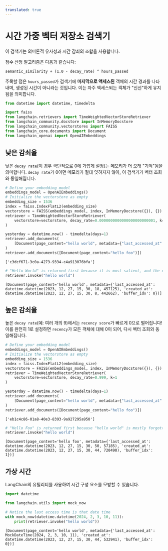 ```yaml
---
translated: true
---
```


# 시간 가중 벡터 저장소 검색기

이 검색기는 의미론적 유사성과 시간 감쇠의 조합을 사용합니다.

점수 산정 알고리즘은 다음과 같습니다:

```text
semantic_similarity + (1.0 - decay_rate) ^ hours_passed
```

주목할 점은 `hours_passed`가 검색기에 **마지막으로 액세스된** 객체의 시간 경과를 나타내며, 생성된 시간이 아니라는 것입니다. 이는 자주 액세스되는 객체가 "신선"하게 유지됨을 의미합니다.

```python
from datetime import datetime, timedelta

import faiss
from langchain.retrievers import TimeWeightedVectorStoreRetriever
from langchain_community.docstore import InMemoryDocstore
from langchain_community.vectorstores import FAISS
from langchain_core.documents import Document
from langchain_openai import OpenAIEmbeddings
```

## 낮은 감쇠율

낮은 `decay rate`(이 경우 극단적으로 0에 가깝게 설정)는 메모리가 더 오래 "기억"됨을 의미합니다. `decay rate`가 0이면 메모리가 절대 잊혀지지 않아, 이 검색기가 벡터 조회와 동일해집니다.

```python
# Define your embedding model
embeddings_model = OpenAIEmbeddings()
# Initialize the vectorstore as empty
embedding_size = 1536
index = faiss.IndexFlatL2(embedding_size)
vectorstore = FAISS(embeddings_model, index, InMemoryDocstore({}), {})
retriever = TimeWeightedVectorStoreRetriever(
    vectorstore=vectorstore, decay_rate=0.0000000000000000000000001, k=1
)
```

```python
yesterday = datetime.now() - timedelta(days=1)
retriever.add_documents(
    [Document(page_content="hello world", metadata={"last_accessed_at": yesterday})]
)
retriever.add_documents([Document(page_content="hello foo")])
```

```output
['c3dcf671-3c0a-4273-9334-c4a913076bfa']
```

```python
# "Hello World" is returned first because it is most salient, and the decay rate is close to 0., meaning it's still recent enough
retriever.invoke("hello world")
```

```output
[Document(page_content='hello world', metadata={'last_accessed_at': datetime.datetime(2023, 12, 27, 15, 30, 18, 457125), 'created_at': datetime.datetime(2023, 12, 27, 15, 30, 8, 442662), 'buffer_idx': 0})]
```

## 높은 감쇠율

높은 `decay rate`(예: 여러 개의 9)에서는 `recency score`가 빠르게 0으로 떨어집니다! 이를 완전히 1로 설정하면 `recency`가 모든 객체에 대해 0이 되어, 다시 벡터 조회와 동일해집니다.

```python
# Define your embedding model
embeddings_model = OpenAIEmbeddings()
# Initialize the vectorstore as empty
embedding_size = 1536
index = faiss.IndexFlatL2(embedding_size)
vectorstore = FAISS(embeddings_model, index, InMemoryDocstore({}), {})
retriever = TimeWeightedVectorStoreRetriever(
    vectorstore=vectorstore, decay_rate=0.999, k=1
)
```

```python
yesterday = datetime.now() - timedelta(days=1)
retriever.add_documents(
    [Document(page_content="hello world", metadata={"last_accessed_at": yesterday})]
)
retriever.add_documents([Document(page_content="hello foo")])
```

```output
['eb1c4c86-01a8-40e3-8393-9a927295a950']
```

```python
# "Hello Foo" is returned first because "hello world" is mostly forgotten
retriever.invoke("hello world")
```

```output
[Document(page_content='hello foo', metadata={'last_accessed_at': datetime.datetime(2023, 12, 27, 15, 30, 50, 57185), 'created_at': datetime.datetime(2023, 12, 27, 15, 30, 44, 720490), 'buffer_idx': 1})]
```

## 가상 시간

LangChain의 유틸리티를 사용하여 시간 구성 요소를 모방할 수 있습니다.

```python
import datetime

from langchain.utils import mock_now
```

```python
# Notice the last access time is that date time
with mock_now(datetime.datetime(2024, 2, 3, 10, 11)):
    print(retriever.invoke("hello world"))
```

```output
[Document(page_content='hello world', metadata={'last_accessed_at': MockDateTime(2024, 2, 3, 10, 11), 'created_at': datetime.datetime(2023, 12, 27, 15, 30, 44, 532941), 'buffer_idx': 0})]
```
